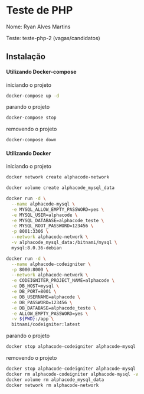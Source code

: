 
# Teste de PHP

Nome: Ryan Alves Martins

Teste: teste-php-2 (vagas/candidatos)
## Instalação

#### Utilizando Docker-compose
iniciando o projeto
```bash
docker-compose up -d
```
parando o projeto
```bash
docker-compose stop
```
removendo o projeto
```bash
docker-compose down
```

#### Utilizando Docker
iniciando o projeto
```bash
docker network create alphacode-network

```

```bash
docker volume create alphacode_mysql_data
```

```bash
docker run -d \
  --name alphacode-mysql \
  -e MYSQL_ALLOW_EMPTY_PASSWORD=yes \
  -e MYSQL_USER=alphacode \
  -e MYSQL_DATABASE=alphacode_teste \
  -e MYSQL_ROOT_PASSWORD=123456 \
  -p 8001:3306 \
  --network alphacode-network \
  -v alphacode_mysql_data:/bitnami/mysql \
  mysql:8.0.36-debian

```

```bash
docker run -d \
  --name alphacode-codeigniter \
  -p 8000:8000 \
  --network alphacode-network \
  -e CODEIGNITER_PROJECT_NAME=alphacode \
  -e DB_HOST=mysql \
  -e DB_PORT=8001 \
  -e DB_USERNAME=alphacode \
  -e DB_PASSWORD=123456 \
  -e DB_DATABASE=alphacode_teste \
  -e ALLOW_EMPTY_PASSWORD=yes \
  -v ${PWD}:/app \
  bitnami/codeigniter:latest

```

parando o projeto

```bash
docker stop alphacode-codeigniter alphacode-mysql
```

removendo o projeto

```bash
docker stop alphacode-codeigniter alphacode-mysql
docker rm alphacode-codeigniter alphacode-mysql -v
docker volume rm alphacode_mysql_data
docker network rm alphacode-network
```